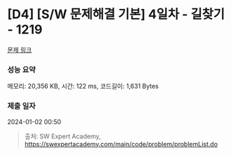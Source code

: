 # [D4] [S/W 문제해결 기본] 4일차 - 길찾기 - 1219 

[문제 링크](https://swexpertacademy.com/main/code/problem/problemDetail.do?contestProbId=AV14geLqABQCFAYD) 

### 성능 요약

메모리: 20,356 KB, 시간: 122 ms, 코드길이: 1,631 Bytes

### 제출 일자

2024-01-02 00:50



> 출처: SW Expert Academy, https://swexpertacademy.com/main/code/problem/problemList.do